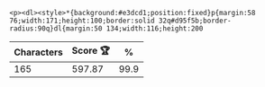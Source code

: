 `<p><dl><style>*{background:#e3dcd1;position:fixed}p{margin:58 76;width:171;height:100;border:solid 32q#d95f5b;border-radius:90q}dl{margin:50 134;width:116;height:200`

| Characters | Score 🏆 | %    |
| ---------- | -------- | ---- |
| 165        | 597.87   | 99.9 |
